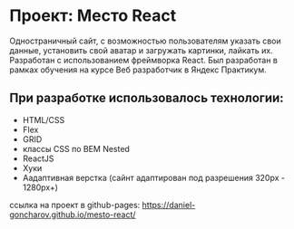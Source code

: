 # Проект: Место React

Одностраничный сайт, с возможностью пользователям указать свои данные, установить свой аватар и загружать картинки, лайкать их.
Разработан с использованием фреймворка React.
Был разработан в рамках обучения на курсе Веб разработчик в Яндекс Практикум.

## При разработке использовалось технологии:
* HTML/CSS
* Flex
* GRID
* классы CSS по BEM Nested
* ReactJS
* Хуки
* Аадаптивная верстка (сайнт адаптирован под разрешения 320px - 1280px+)

ссылка на проект в github-pages: https://daniel-goncharov.github.io/mesto-react/